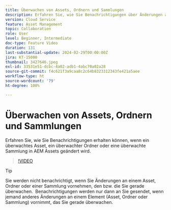 ```yaml
---
title: Überwachen von Assets, Ordnern und Sammlungen
description: Erfahren Sie, wie Sie Benachrichtigungen über Änderungen an Assets, Ordnern oder Sammlungen in AEM Assets erhalten können.
version: Cloud Service
feature: Asset Management
topic: Collaboration
role: User
level: Beginner, Intermediate
doc-type: Feature Video
duration: 131
last-substantial-update: 2024-02-29T00:00:00Z
jira: KT-15000
thumbnail: 3427646.jpeg
exl-id: 33531e51-dcbc-4a02-adb1-4abc70a02a28
source-git-commit: f4c621f3a9caa8c2c64b8323312343fe421a5aee
workflow-type: ht
source-wordcount: '79'
ht-degree: 100%

---
```


# Überwachen von Assets, Ordnern und Sammlungen

Erfahren Sie, wie Sie Benachrichtigungen erhalten können, wenn ein überwachtes Asset, ein überwachter Ordner oder eine überwachte Sammlung in AEM Assets geändert wird.

>[!VIDEO](https://video.tv.adobe.com/v/3427646/?learn=on)

>[!TIP]
>
> Sie werden nicht benachrichtigt, wenn Sie Änderungen an einem Asset, Ordner oder einer Sammlung vornehmen, den bzw. die Sie gerade überwachen.  Benachrichtigungen werden nur dann an Sie gesendet, wenn jemand anderes Änderungen an einem Element (Asset, Ordner oder Sammlung) vornimmt, das Sie gerade überwachen.
